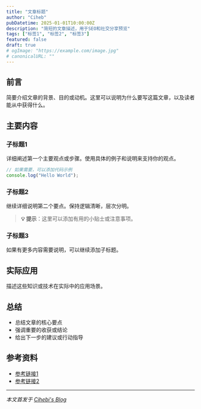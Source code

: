 ```yaml
---
title: "文章标题"
author: "Ciheb"
pubDatetime: 2025-01-01T10:00:00Z
description: "简短的文章描述，用于SEO和社交分享预览"
tags: ["标签1", "标签2", "标签3"]
featured: false
draft: true
# ogImage: "https://example.com/image.jpg"
# canonicalURL: ""
---
```


## 前言

简要介绍文章的背景、目的或动机。这里可以说明为什么要写这篇文章，以及读者能从中获得什么。

## 主要内容

### 子标题1

详细阐述第一个主要观点或步骤。使用具体的例子和说明来支持你的观点。

```javascript
// 如果需要，可以添加代码示例
console.log("Hello World");
```

### 子标题2

继续详细说明第二个要点。保持逻辑清晰，层次分明。

> **💡 提示**：这里可以添加有用的小贴士或注意事项。

### 子标题3

如果有更多内容需要说明，可以继续添加子标题。

## 实际应用

描述这些知识或技术在实际中的应用场景。

## 总结

- 总结文章的核心要点
- 强调重要的收获或结论
- 给出下一步的建议或行动指导

## 参考资料

- [参考链接1](https://example.com)
- [参考链接2](https://example.com)

---

*本文首发于 [Cihebi's Blog](https://cihebi.top)*